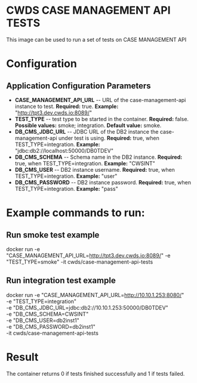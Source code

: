 # CWDS CASE MANAGEMENT API TESTS

This image can be used to run a set of tests on CASE MANAGEMENT API 


# Configuration
## Application Configuration Parameters
- **CASE_MANAGEMENT_API_URL** -- URL of the case-management-api instance to test. 
**Required:** true.
**Example:** "http://tpt3.dev.cwds.io:8089/" 
- **TEST_TYPE** -- test type to be started in the container. 
**Required:** false.
**Possible values:** smoke; integration.
**Default value:** smoke.
- **DB_CMS_JDBC_URL** -- JDBC URL of the DB2 instance the case-management-api under test is using.
**Required:** true, when TEST_TYPE=integration.
**Example:** "jdbc:db2://localhost:50000/DB0TDEV"
- **DB_CMS_SCHEMA** -- Schema name in the DB2 instance. 
**Required:** true, when TEST_TYPE=integration.
**Example:** "CWSINT"
- **DB_CMS_USER** -- DB2 instance username.
**Required:** true, when TEST_TYPE=integration.
**Example:** "user"
- **DB_CMS_PASSWORD** -- DB2 instance password.
**Required:** true, when TEST_TYPE=integration. 
**Example:** "pass"

# Example commands to run:
## Run smoke test example
docker run -e "CASE_MANAGEMENT_API_URL=http://tpt3.dev.cwds.io:8089/" -e "TEST_TYPE=smoke" -it cwds/case-management-api-tests

## Run integration test example
docker run -e "CASE_MANAGEMENT_API_URL=http://10.10.1.253:8080/" \
	-e "TEST_TYPE=integration" \
	-e "DB_CMS_JDBC_URL=jdbc:db2://10.10.1.253:50000/DB0TDEV" \
	-e "DB_CMS_SCHEMA=CWSINT" \
	-e "DB_CMS_USER=db2inst1" \
	-e "DB_CMS_PASSWORD=db2inst1" \
	-it cwds/case-management-api-tests

# Result
The container returns 0 if tests finished successfully and 1 if tests failed.
